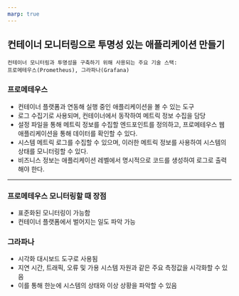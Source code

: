 ```yaml
---
marp: true
---
```


## 컨테이너 모니터링으로 투명성 있는 애플리케이션 만들기

```
컨테이너 모니터링과 투명성을 구축하기 위해 사용되는 주요 기술 스택: 
프로메테우스(Prometheus), 그라파나(Grafana)
```  

### 프로메테우스
- 컨테이너 플랫폼과 연동해 실행 중인 애플리케이션을 볼 수 있는 도구
- 로그 수집기로 사용되며, 컨테이너에서 동작하여 메트릭 정보 수집을 담당
- 설정 파일을 통해 메트릭 정보를 수집할 엔드포인트를 정의하고, 프로메테우스 웹 애플리케이션을 통해 데이터를 확인할 수 있다.
- 시스템 메트릭 로그를 수집할 수 있으며, 이러한 메트릭 정보를 사용하여 시스템의 상태를 모니터링할 수 있다. 
- 비즈니스 정보는 애플리케이션 레벨에서 명시적으로 코드를 생성하여 로그로 출력해야 한다.

---

### 프로메테우스  모니터링할 때 장점

- 표준화된 모니터링이 가능함
- 컨테이너 플랫폼에서 벌어지는 일도 파악 가능

### 그라파나
  - 시각화 대시보드 도구로 사용됨
- 지연 시간, 트래픽, 오류 및 가용 시스템 자원과 같은 주요 측정값을 시각화할 수 있음
- 이를 통해 한눈에 시스템의 상태와 이상 상황을 파악할 수 있음